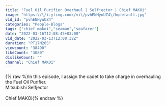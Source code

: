 ```yaml
---
title: "Fuel Oil Purifier Overhaul | Selfjector | Chief MAKOi"
image: "https:\/\/i.ytimg.com\/vi\/pvhENHyuUZ4\/hqdefault.jpg"
vid_id: "pvhENHyuUZ4"
categories: "People-Blogs"
tags: ["chief makoi","seaman","seafarer"]
date: "2022-03-16T12:08:45+03:00"
vid_date: "2022-03-13T12:00:32Z"
duration: "PT17M26S"
viewcount: "38490"
likeCount: "3080"
dislikeCount: ""
channel: "Chief MAKOi"
---
```

{% raw %}In this episode, I assign the cadet to take charge in overhauling the Fuel Oil Purifier.<br />Mitsubishi Selfjector<br /><br />Chief MAKOi{% endraw %}
